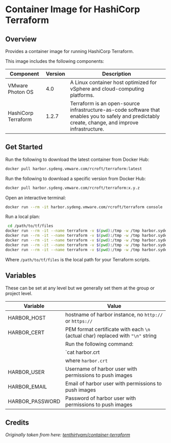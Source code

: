 # Container Image for HashiCorp Terraform

## Overview

Provides a container image for running HashiCorp Terraform.

This image includes the following components:

| Component           | Version | Description                                                                                                                                        |
|---------------------|---------|----------------------------------------------------------------------------------------------------------------------------------------------------|
| VMware Photon OS    | 4.0     | A Linux container host optimized for vSphere and cloud-computing platforms.                                                                        |
| HashiCorp Terraform | 1.2.7   | Terraform is an open-source infrastructure-as-code software that enables you to safely and predictably create, change, and improve infrastructure. |

## Get Started

Run the following to download the latest container from Docker Hub:

```bash
docker pull harbor.sydeng.vmware.com/rcroft/terraform:latest
```

Run the following to download a specific version from Docker Hub:

```bash
docker pull harbor.sydeng.vmware.com/rcroft/terraform:x.y.z
```

Open an interactive terminal:

```bash
docker run --rm -it harbor.sydeng.vmware.com/rcroft/terraform console
```

Run a local plan:

```bash
 cd /path/to/tf/files
docker run --rm -it --name terraform -v $(pwd):/tmp -w /tmp harbor.sydeng.vmware.com/rcroft/terraform init
docker run --rm -it --name terraform -v $(pwd):/tmp -w /tmp harbor.sydeng.vmware.com/rcroft/terraform validate
docker run --rm -it --name terraform -v $(pwd):/tmp -w /tmp harbor.sydeng.vmware.com/rcroft/terraform fmt
docker run --rm -it --name terraform -v $(pwd):/tmp -w /tmp harbor.sydeng.vmware.com/rcroft/terraform plan
docker run --rm -it --name terraform -v $(pwd):/tmp -w /tmp harbor.sydeng.vmware.com/rcroft/terraform apply
```

Where `/path/to/tf/files` is the local path for your Terraform scripts.

## Variables

These can be set at any level but we generally set them at the group or project level.

| Variable        | Value                                                                           |
|-----------------|---------------------------------------------------------------------------------|
| HARBOR_HOST     | hostname of harbor instance, no `http://` or `https://`                         |
| HARBOR_CERT     | PEM format certificate with each `\n` (actual char) replaced with `"\n"` string |
|                 | Run the following command:                                                      |
|                 | `cat harbor.crt | sed -E '$!s/$/\\n/' | tr -d '\n'`                             |
|                 | where `harbor.crt`                                                              |
| HARBOR_USER     | Username of harbor user with permissions to push images                         |
| HARBOR_EMAIL    | Email  of harbor user with permissions to push images                           |
| HARBOR_PASSWORD | Password of harbor user with permissions to push images                         |

## Credits

_Originally taken from here: [tenthirtyam/container-terraform](https://github.com/tenthirtyam/container-terraform/)_
